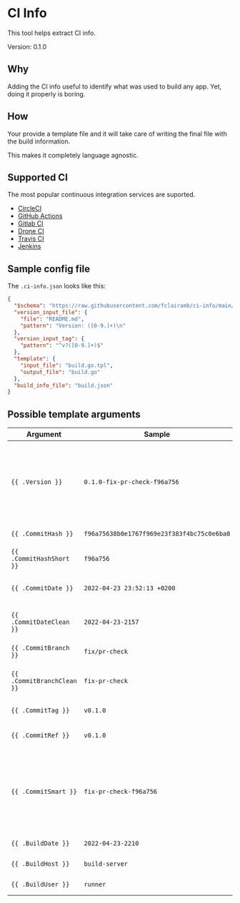 # CI Info

This tool helps extract CI info.

Version: 0.1.0
## Why
Adding the CI info useful to identify what was used to build any app. Yet, doing it properly is boring.

## How
Your provide a template file and it will take care of writing the final file with the build information.

This makes it completely language agnostic.

## Supported CI

The most popular continuous integration services are suported.

- [CircleCI](https://circleci.com/)
- [GitHub Actions](https://github.com/features/actions)
- [Gitlab CI](https://docs.gitlab.com/ee/ci/)
- [Drone CI](https://drone.io/)
- [Travis CI](https://travis-ci.org/)
- [Jenkins](https://jenkins.io/)

## Sample config file
The `.ci-info.json` looks like this:
```json
{
  "$schema": "https://raw.githubusercontent.com/fclairamb/ci-info/main/config-schema.json",
  "version_input_file": {
    "file": "README.md",
    "pattern": "Version: ([0-9.]+)\n"
  },
  "version_input_tag": {
    "pattern": "^v?([0-9.]+)$"
  },
  "template": {
    "input_file": "build.go.tpl",
    "output_file": "build.go"
  },
  "build_info_file": "build.json"
}
```
## Possible template arguments
| Argument | Sample | Description |
| -------- | ------ | ----------- |
| `{{ .Version }}` | `0.1.0-fix-pr-check-f96a756` | The automatically generated version. This is mix of the declared one and the current GIT info. |
| `{{ .CommitHash }}` | `f96a75638b0e1767f969e23f383f4bc75c0e6ba0` | The current GIT commit |
| `{{ .CommitHashShort }}` | `f96a756` | Short version of a hash |
| `{{ .CommitDate }}` | `2022-04-23 23:52:13 +0200` | The commit's date |
| `{{ .CommitDateClean }}` | `2022-04-23-2157` | The commit's date in a clean format |
| `{{ .CommitBranch }}` | `fix/pr-check` | The current branch |
| `{{ .CommitBranchClean }}` | `fix-pr-check` | The commit branch without special chars |
| `{{ .CommitTag }}` | `v0.1.0` | The current GIT tag |
| `{{ .CommitRef }}` | `v0.1.0` | The current GIT tag or branch |
| `{{ .CommitSmart }}` | `fix-pr-check-f96a756` | The current GIT commit described by tag, otherwise branch + hash, otherwise hash |
| `{{ .BuildDate }}` | `2022-04-23-2210` | The build time |
| `{{ .BuildHost }}` | `build-server` | The build host |
| `{{ .BuildUser }}` | `runner` | The build user |
